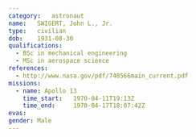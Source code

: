 ```yaml
---
category:	astronaut
name:	SWIGERT, John L., Jr.
type:	civilian
dob:	1931-08-30
qualifications:
  - BSc in mechanical engineering
  - MSc in aerospace science
references:
  - http://www.nasa.gov/pdf/740566main_current.pdf
missions:
  - name: Apollo 13
    time_start:   1970-04-11T19:13Z
    time_end:     1970-04-17T18:07:42Z
evas:
gender:	Male
---
```

